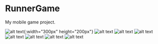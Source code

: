 # RunnerGame

My mobile game project.


![alt text](https://www.winniesoft.com/assets/img/runnerGame/runner1.PNG){:width="300px" height="200px"}
![alt text](https://www.winniesoft.com/assets/img/runnerGame/runner2.PNG)
![alt text](https://www.winniesoft.com/assets/img/runnerGame/runner3.PNG)
![alt text](https://www.winniesoft.com/assets/img/runnerGame/runner4.PNG)
![alt text](https://www.winniesoft.com/assets/img/runnerGame/runner5.PNG)
![alt text](https://www.winniesoft.com/assets/img/runnerGame/runner6.PNG)
![alt text](https://www.winniesoft.com/assets/img/runnerGame/runner7.PNG)
![alt text](https://www.winniesoft.com/assets/img/runnerGame/runner8.PNG)
